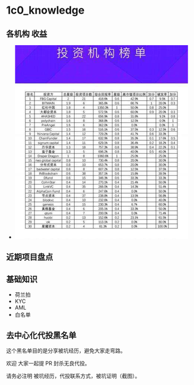 # 1c0_knowledge

## 各机构 收益
+ ![Agents](pics/agents.jpg)

## 近期项目盘点

## 基础知识

+ 荷兰拍
+ KYC
+ AML
+ 白名单


## 去中心化代投黑名单

这个黑名单目的是分享被坑经历，避免大家走弯路。

欢迎 大家一起提 PR 封杀无良代投。

请务必注明 被坑经历，代投联系方式，被坑证明（截图）。
